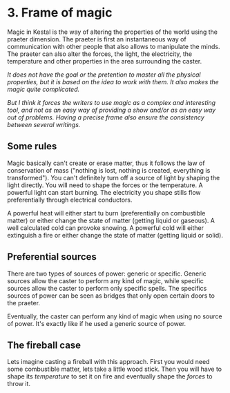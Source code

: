 # 3. Frame of magic

Magic in Kestal is the way of altering the properties of the world using the praeter dimension. The praeter is first an instantaneous way of communication with other people that also allows to manipulate the minds. The praeter can also alter the forces, the light, the electricity, the temperature and other properties in the area surrounding the caster.

_It does not have the goal or the pretention to master all the physical properties, but it is based on the idea to work with them. It also makes the magic quite complicated._

_But I think it forces the writers to use magic as a complex and interesting tool, and not as an easy way of providing a show and/or as an easy way out of problems. Having a precise frame also ensure the consistency between several writings._

## Some rules
Magic basically can't create or erase matter, thus it follows the law of conservation of mass ("nothing is lost, nothing is created, everything is transformed"). You can't definitely turn off a source of light by shaping the light directly. You will need to shape the forces or the temperature. A powerful light can start burning. The electricity you shape stills flow preferentially through electrical conductors.

A powerful heat will either start tu burn (preferentially on combustible matter) or either change the state of matter (getting liquid or gaseous). A well calculated cold can provoke snowing. A powerful cold will either extinguish a fire or either change the state of matter (getting liquid or solid).

## Preferential sources
There are two types of sources of power: generic or specific. Generic sources allow the caster to perform any kind of magic, while specific sources allow the caster to perform only specific spells. The specifics sources of power can be seen as bridges that only open certain doors to the praeter.

Eventually, the caster can perform any kind of magic when using no source of power. It's exactly like if he used a generic source of power.

## The fireball case
Lets imagine casting a fireball with this approach. First you would need some combustible matter, lets take a little wood stick. Then you will have to shape its _temperature_ to set it on fire and eventually shape the _forces_ to throw it.
